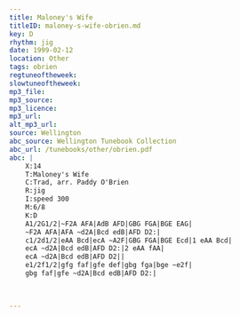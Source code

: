 ```yaml
---
title: Maloney's Wife
titleID: maloney-s-wife-obrien.md
key: D
rhythm: jig
date: 1999-02-12
location: Other
tags: obrien
regtuneoftheweek:
slowtuneoftheweek:
mp3_file:
mp3_source:
mp3_licence:
mp3_url:
alt_mp3_url:
source: Wellington
abc_source: Wellington Tunebook Collection
abc_url: /tunebooks/other/obrien.pdf
abc: |
    X:14
    T:Maloney's Wife
    C:Trad, arr. Paddy O'Brien
    R:jig
    I:speed 300
    M:6/8
    K:D
    A1/2G1/2|~F2A AFA|AdB AFD|GBG FGA|BGE EAG|
    ~F2A AFA|AFA ~d2A|Bcd edB|AFD D2:|
    c1/2d1/2|eAA Bcd|ecA ~A2F|GBG FGA|BGE Ecd|1 eAA Bcd|
    ecA ~d2A|Bcd edB|AFD D2:|2 eAA fAA|
    ecA ~d2A|Bcd edB|AFD D2||
    e1/2f1/2|gfg faf|gfe def|gbg fga|bge ~e2f|
    gbg faf|gfe ~d2A|Bcd edB|AFD D2:|
    
    

---
```

